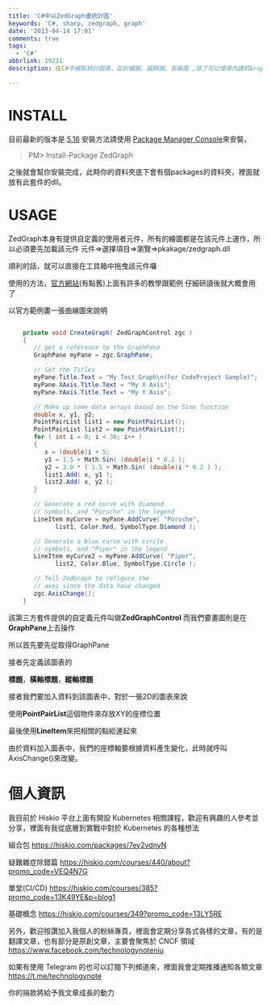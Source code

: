 ```yaml
---
title: 'C#中以ZedGraph畫統計圖'
keywords: 'C#, sharp, zedgraph, graph'
date: '2013-04-14 17:01'
comments: true
tags:
  - 'C#'
abbrlink: 19231
description: 在C#中繪製統計圖表，如折線圖、圓餅圖、長條圖 ,除了可以使用內建的Graphics物件外，還可以使用第三方的套件來畫圖,這邊就介紹第三方套件 ZedGraph，下次再介紹以內建的方法來繪圖

---
```



# INSTALL
目前最新的版本是 [5.16](http://nuget.org/packages/ZedGraph)
安裝方法請使用 [Package Manager Console](http://docs.nuget.org/docs/start-here/using-the-package-manager-console)來安裝，

>PM> Install-Package ZedGraph

之後就會幫你安裝完成，此時你的資料夾底下會有個packages的資料夾，裡面就放有此套件的dll。


# USAGE
ZedGraph本身有提供自定義的使用者元件，所有的繪圖都是在該元件上運作，所以必須要先加載該元件
元件=>選擇項目=>瀏覽=>pkakage/zedgraph.dll

順利的話，就可以直接在工具箱中拖曳該元件囉

使用的方法，[官方網站](http://www.codeproject.com/Articles/5431/A-flexible-charting-library-for-NET)(有點舊)上面有許多的教學跟範例
仔細研讀後就大概會用了

以官方範例畫一張曲線圖來說明

``` c#

	private void CreateGraph( ZedGraphControl zgc )
	{
	   // get a reference to the GraphPane
	   GraphPane myPane = zgc.GraphPane;

	   // Set the Titles
	   myPane.Title.Text = "My Test Graph\n(For CodeProject Sample)";
	   myPane.XAxis.Title.Text = "My X Axis";
	   myPane.YAxis.Title.Text = "My Y Axis";

	   // Make up some data arrays based on the Sine function
	   double x, y1, y2;
	   PointPairList list1 = new PointPairList();
	   PointPairList list2 = new PointPairList();
	   for ( int i = 0; i < 36; i++ )
	   {
	      x = (double)i + 5;
	      y1 = 1.5 + Math.Sin( (double)i * 0.2 );
	      y2 = 3.0 * ( 1.5 + Math.Sin( (double)i * 0.2 ) );
	      list1.Add( x, y1 );
	      list2.Add( x, y2 );
	   }

	   // Generate a red curve with diamond
	   // symbols, and "Porsche" in the legend
	   LineItem myCurve = myPane.AddCurve( "Porsche",
	         list1, Color.Red, SymbolType.Diamond );

	   // Generate a blue curve with circle
	   // symbols, and "Piper" in the legend
	   LineItem myCurve2 = myPane.AddCurve( "Piper",
	         list2, Color.Blue, SymbolType.Circle );

	   // Tell ZedGraph to refigure the
	   // axes since the data have changed
	   zgc.AxisChange();
	}
```

該第三方套件提供的自定義元件叫做**ZedGraphControl**
而我們要畫圖則是在**GraphPane**上去操作

所以首先要先從取得GraphPane

接者先定義該圖表的

**標題**，**橫軸標題**，**縱軸標題**

接者我們要加入資料到該圖表中，對於一張2D的圖表來說

使用**PointPairList**這個物件來存放XY的座標位置

最後使用**LineItem**來把相關的點給連起來


由於資料加入圖表中，我們的座標軸要根據資料產生變化，此時就呼叫
AxisChange()來改變。



# 個人資訊
我目前於 Hiskio 平台上面有開設 Kubernetes 相關課程，歡迎有興趣的人參考並分享，裡面有我從底層到實戰中對於 Kubernetes 的各種想法

組合包
https://hiskio.com/packages/7ey2vdnyN

疑難雜症除錯篇
https://hiskio.com/courses/440/about?promo_code=VEQ4N7G

單堂(CI/CD)
https://hiskio.com/courses/385?promo_code=13K49YE&p=blog1

基礎概念
https://hiskio.com/courses/349?promo_code=13LY5RE

另外，歡迎按讚加入我個人的粉絲專頁，裡面會定期分享各式各樣的文章，有的是翻譯文章，也有部分是原創文章，主要會聚焦於 CNCF 領域
https://www.facebook.com/technologynoteniu

如果有使用 Telegram 的也可以訂閱下列頻道來，裡面我會定期推播通知各類文章
https://t.me/technologynote

你的捐款將給予我文章成長的動力
<script type="text/javascript" src="https://cdnjs.buymeacoffee.com/1.0.0/button.prod.min.js" data-name="bmc-button" data-slug="hwchiu" data-color="#000000" data-emoji=""  data-font="Cookie" data-text="Buy me a coffee" data-outline-color="#fff" data-font-color="#fff" data-coffee-color="#fd0" ></script>